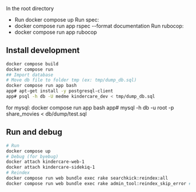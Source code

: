 In the root directory
- Run docker compose up
Run spec:
- docker compose run app rspec --format documentation
Run rubocop:
- docker compose run app rubocop 


## Install development

```bash
docker compose build
docker compose run
## Import database
# Move db file to folder tmp (ex: tmp/dump_db.sql)
docker compose run app bash
app# apt-get install -y postgresql-client
app# psql -h db -U medme kindercare_dev < tmp/dump_db.sql
```

for mysql:
docker compose run app bash
app# mysql -h db -u root -p share_movies < db/dump/test.sql



## Run and debug
```bash
# Run
docker compose up
# Debug (for byebug)
docker attach kindercare-web-1
docker attach kindercare-sidekiq-1
# Reindex
docker compose run web bundle exec rake searchkick:reindex:all
docker compose run web bundle exec rake admin_tool:reindex_skip_error # for qa database
```
